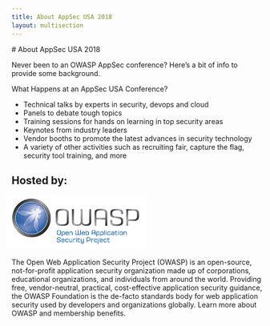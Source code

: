 ```yaml
---
title: About AppSec USA 2018
layout: multisection
---
```

<section markdown="1">
# About AppSec USA 2018

Never been to an OWASP AppSec conference? Here’s a bit of info to provide some background.

What Happens at an AppSec USA Conference?

* Technical talks by experts in security, devops and cloud
* Panels to debate tough topics
* Training sessions for hands on learning in top security areas
* Keynotes from industry leaders
* Vendor booths to promote the latest advances in security technology
* A variety of other activities such as recruiting fair, capture the flag, security tool training, and more

</section>

<section markdown="1">

# Hosted by:

<img src="../assets/images/owasp_main_version.jpg" style="width: 20em; margin-left: -0.75em;">

The Open Web Application Security Project (OWASP) is an open-source, not-for-profit application security organization made up of corporations, educational organizations, and individuals from around the world. Providing free, vendor-neutral, practical, cost-effective application security guidance, the OWASP Foundation is the de-facto standards body for web application security used by developers and organizations globally. Learn more about OWASP and membership benefits.

</section>